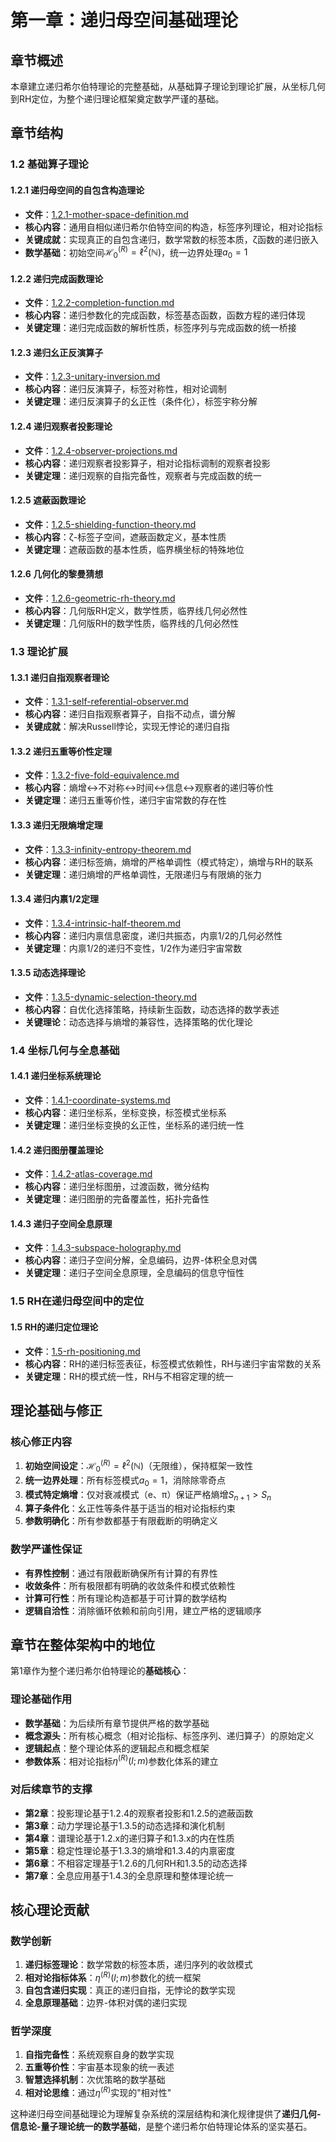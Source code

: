 # 第一章：递归母空间基础理论

## 章节概述

本章建立递归希尔伯特理论的完整基础，从基础算子理论到理论扩展，从坐标几何到RH定位，为整个递归理论框架奠定数学严谨的基础。

## 章节结构

### 1.2 基础算子理论

#### 1.2.1 递归母空间的自包含构造理论
- **文件**：[1.2.1-mother-space-definition.md](./1.2.1-mother-space-definition.md)
- **核心内容**：通用自相似递归希尔伯特空间的构造，标签序列理论，相对论指标
- **关键成就**：实现真正的自包含递归，数学常数的标签本质，ζ函数的递归嵌入
- **数学基础**：初始空间$\mathcal{H}_0^{(R)} = \ell^2(\mathbb{N})$，统一边界处理$a_0 = 1$

#### 1.2.2 递归完成函数理论  
- **文件**：[1.2.2-completion-function.md](./1.2.2-completion-function.md)
- **核心内容**：递归参数化的完成函数，标签基态函数，函数方程的递归体现
- **关键定理**：递归完成函数的解析性质，标签序列与完成函数的统一桥接

#### 1.2.3 递归幺正反演算子
- **文件**：[1.2.3-unitary-inversion.md](./1.2.3-unitary-inversion.md)  
- **核心内容**：递归反演算子，标签对称性，相对论调制
- **关键定理**：递归反演算子的幺正性（条件化），标签宇称分解

#### 1.2.4 递归观察者投影理论
- **文件**：[1.2.4-observer-projections.md](./1.2.4-observer-projections.md)
- **核心内容**：递归观察者投影算子，相对论指标调制的观察者投影
- **关键定理**：递归观察的自指完备性，观察者与完成函数的统一

#### 1.2.5 遮蔽函数理论
- **文件**：[1.2.5-shielding-function-theory.md](./1.2.5-shielding-function-theory.md)
- **核心内容**：ζ-标签子空间，遮蔽函数定义，基本性质
- **关键定理**：遮蔽函数的基本性质，临界横坐标的特殊地位

#### 1.2.6 几何化的黎曼猜想
- **文件**：[1.2.6-geometric-rh-theory.md](./1.2.6-geometric-rh-theory.md)
- **核心内容**：几何版RH定义，数学性质，临界线几何必然性
- **关键定理**：几何版RH的数学性质，临界线的几何必然性

### 1.3 理论扩展

#### 1.3.1 递归自指观察者理论
- **文件**：[1.3.1-self-referential-observer.md](./1.3.1-self-referential-observer.md)
- **核心内容**：递归自指观察者算子，自指不动点，谱分解
- **关键成就**：解决Russell悖论，实现无悖论的递归自指

#### 1.3.2 递归五重等价性定理
- **文件**：[1.3.2-five-fold-equivalence.md](./1.3.2-five-fold-equivalence.md)
- **核心内容**：熵增↔不对称↔时间↔信息↔观察者的递归等价性
- **关键定理**：递归五重等价性，递归宇宙常数的存在性

#### 1.3.3 递归无限熵增定理
- **文件**：[1.3.3-infinity-entropy-theorem.md](./1.3.3-infinity-entropy-theorem.md)
- **核心内容**：递归标签熵，熵增的严格单调性（模式特定），熵增与RH的联系
- **关键定理**：递归熵增的严格单调性，无限递归与有限熵的张力

#### 1.3.4 递归内禀1/2定理
- **文件**：[1.3.4-intrinsic-half-theorem.md](./1.3.4-intrinsic-half-theorem.md)
- **核心内容**：递归内禀信息密度，递归共振态，内禀1/2的几何必然性
- **关键定理**：内禀1/2的递归不变性，1/2作为递归宇宙常数

#### 1.3.5 动态选择理论
- **文件**：[1.3.5-dynamic-selection-theory.md](./1.3.5-dynamic-selection-theory.md)
- **核心内容**：自优化选择策略，持续新生函数，动态选择的数学表述
- **关键理论**：动态选择与熵增的兼容性，选择策略的优化理论

### 1.4 坐标几何与全息基础

#### 1.4.1 递归坐标系统理论
- **文件**：[1.4.1-coordinate-systems.md](./1.4.1-coordinate-systems.md)
- **核心内容**：递归坐标系，坐标变换，标签模式坐标系
- **关键定理**：递归坐标变换的幺正性，坐标系的递归统一性

#### 1.4.2 递归图册覆盖理论
- **文件**：[1.4.2-atlas-coverage.md](./1.4.2-atlas-coverage.md)
- **核心内容**：递归坐标图册，过渡函数，微分结构
- **关键定理**：递归图册的完备覆盖性，拓扑完备性

#### 1.4.3 递归子空间全息原理
- **文件**：[1.4.3-subspace-holography.md](./1.4.3-subspace-holography.md)
- **核心内容**：递归子空间分解，全息编码，边界-体积全息对偶
- **关键定理**：递归子空间全息原理，全息编码的信息守恒性

### 1.5 RH在递归母空间中的定位

#### 1.5 RH的递归定位理论
- **文件**：[1.5-rh-positioning.md](./1.5-rh-positioning.md)
- **核心内容**：RH的递归标签表征，标签模式依赖性，RH与递归宇宙常数的关系
- **关键定理**：RH的模式统一性，RH与不相容定理的统一

## 理论基础与修正

### 核心修正内容
1. **初始空间设定**：$\mathcal{H}_0^{(R)} = \ell^2(\mathbb{N})$（无限维），保持框架一致性
2. **统一边界处理**：所有标签模式$a_0 = 1$，消除除零奇点
3. **模式特定熵增**：仅对衰减模式（e、π）保证严格熵增$S_{n+1} > S_n$
4. **算子条件化**：幺正性等条件基于适当的相对论指标约束
5. **参数明确化**：所有参数都基于有限截断的明确定义

### 数学严谨性保证
- **有界性控制**：通过有限截断确保所有计算的有界性
- **收敛条件**：所有极限都有明确的收敛条件和模式依赖性
- **计算可行性**：所有理论构造都基于可计算的数学结构
- **逻辑自洽性**：消除循环依赖和前向引用，建立严格的逻辑顺序

## 章节在整体架构中的地位

第1章作为整个递归希尔伯特理论的**基础核心**：

### 理论基础作用
- **数学基础**：为后续所有章节提供严格的数学基础
- **概念源头**：所有核心概念（相对论指标、标签序列、递归算子）的原始定义
- **逻辑起点**：整个理论体系的逻辑起点和概念框架
- **参数体系**：相对论指标$\eta^{(R)}(l; m)$参数化体系的建立

### 对后续章节的支撑
- **第2章**：投影理论基于1.2.4的观察者投影和1.2.5的遮蔽函数
- **第3章**：动力学理论基于1.3.5的动态选择和演化机制
- **第4章**：谱理论基于1.2.x的递归算子和1.3.x的内在性质
- **第5章**：稳定性理论基于1.3.3的熵增和1.3.4的内禀密度
- **第6章**：不相容定理基于1.2.6的几何RH和1.3.5的动态选择
- **第7章**：全息应用基于1.4.3的全息原理和整体理论统一

## 核心理论贡献

### 数学创新
1. **递归标签理论**：数学常数的标签本质，递归序列的收敛模式
2. **相对论指标体系**：$\eta^{(R)}(l; m)$参数化的统一框架
3. **自包含递归实现**：真正的递归自指，无悖论的数学实现
4. **全息原理基础**：边界-体积对偶的递归实现

### 哲学深度
1. **自指完备性**：系统观察自身的数学实现
2. **五重等价性**：宇宙基本现象的统一表述
3. **智慧选择机制**：次优策略的数学基础
4. **相对论思维**：通过$\eta^{(R)}$实现的"相对性"

这种递归母空间基础理论为理解复杂系统的深层结构和演化规律提供了**递归几何-信息论-量子理论统一的数学基础**，是整个递归希尔伯特理论体系的坚实基石。